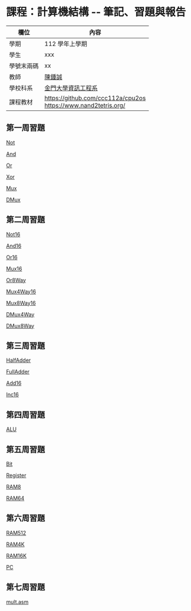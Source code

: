 # 課程：計算機結構 -- 筆記、習題與報告

欄位 | 內容
-----|--------
學期 | 112 學年上學期
學生 |  xxx
學號末兩碼 | xx
教師 | [陳鍾誠](https://www.nqu.edu.tw/educsie/index.php?act=blog&code=list&ids=4)
學校科系 | [金門大學資訊工程系](https://www.nqu.edu.tw/educsie/index.php)
課程教材 | https://github.com/ccc112a/cpu2os <BR/> https://www.nand2tetris.org/

## 第一周習題
[Not](https://github.com/ygvmp1105/_co/blob/master/01/Not.hdl)

[And](https://github.com/ygvmp1105/_co/blob/master/01/And.hdl)

[Or](https://github.com/ygvmp1105/_co/blob/master/01/Or.hdl)

[Xor](https://github.com/ygvmp1105/_co/blob/master/01/Xor.hdl)

[Mux](https://github.com/ygvmp1105/_co/blob/master/01/Mux.hdl)

[DMux](https://github.com/ygvmp1105/_co/blob/master/01/DMux.hdl)

## 第二周習題
[Not16](https://github.com/ygvmp1105/_co/blob/master/01/Not16.hdl)

[And16](https://github.com/ygvmp1105/_co/blob/master/01/And16.hdl)

[Or16](https://github.com/ygvmp1105/_co/blob/master/01/Or16.hdl)

[Mux16](https://github.com/ygvmp1105/_co/blob/master/01/Mux16.hdl)

[Or8Way](https://github.com/ygvmp1105/_co/blob/master/01/Or8Way.hdl)

[Mux4Way16](https://github.com/ygvmp1105/_co/blob/master/01/Mux4Way16.hdl)

[Mux8Way16](https://github.com/ygvmp1105/_co/blob/master/01/Mux8Way16.hdl)

[DMux4Way](https://github.com/ygvmp1105/_co/blob/master/01/DMux4Way.hdl)

[DMux8Way](https://github.com/ygvmp1105/_co/blob/master/01/DMux8Way.hdl)

## 第三周習題
[HalfAdder](https://github.com/ygvmp1105/_co/blob/master/02/HalfAdder.hdl)

[FullAdder](https://github.com/ygvmp1105/_co/blob/master/02/FullAdder.hdl)

[Add16](https://github.com/ygvmp1105/_co/blob/master/02/Add16.hdl)

[Inc16](https://github.com/ygvmp1105/_co/blob/master/02/Inc16.hdl)

## 第四周習題
[ALU](https://github.com/ygvmp1105/_co/blob/master/02/ALU.hdl)

## 第五周習題
[Bit](https://github.com/ygvmp1105/_co/blob/master/03/a/Bit.hdl)

[Register](https://github.com/ygvmp1105/_co/blob/master/03/a/Register.hdl)

[RAM8](https://github.com/ygvmp1105/_co/blob/master/03/a/RAM8.hdl)

[RAM64](https://github.com/ygvmp1105/_co/blob/master/03/a/RAM64.hdl)

## 第六周習題
[RAM512](https://github.com/ygvmp1105/_co/blob/master/03/b/RAM512.hdl)

[RAM4K](https://github.com/ygvmp1105/_co/blob/master/03/b/RAM4K.hdl)

[RAM16K](https://github.com/ygvmp1105/_co/blob/master/03/b/RAM16K.hdl)

[PC](https://github.com/ygvmp1105/_co/blob/master/03/a/PC.hdl)

## 第七周習題
[mult.asm](https://github.com/ygvmp1105/_co/blob/master/04/mult/mult.asm)

